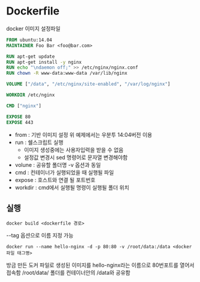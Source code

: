 # Dockerfile

docker 이미지 설정파일

~~~dockerfile
FROM ubuntu:14.04
MAINTAINER Foo Bar <foo@bar.com>

RUN apt-get update
RUN apt-get install -y nginx
RUN echo "\ndaemon off;" >> /etc/nginx/nginx.conf
RUN chown -R www-data:www-data /var/lib/nginx

VOLUME ["/data", "/etc/nginx/site-enabled", "/var/log/nginx"]

WORKDIR /etc/nginx

CMD ["nginx"]

EXPOSE 80
EXPOSE 443
~~~

- from : 기반 이미지 설정 위 예제에서는 우분투 14:04버전 이용
- run : 쉘스크립트 실행
  - 이미지 생성중에는 사용자입력을 받을 수 없음
  - 설정값 변경시 sed 명령어로 문자열 변경해야함 
- volune : 공유할 폴더명 -v 옵션과 동일
- cmd : 컨테이너가 실행되었을 때 실행될 파일
- expose : 호스트와 연결 될 포트번호
- workdir : cmd에서 실행될 명령이 실행될 폴더 위치

## 실행

~~~shell
docker build <dockerfile 경로>
~~~

--tag 옵션으로 이름 지정 가능

~~~shell
docker run --name hello-nginx -d -p 80:80 -v /root/data:/data <docker 파일 태그명>
~~~

방금 만든 도커 파일로 생성된 이미지를 hello-nginx라는 이름으로 80번포트를 열어서 접속함 /root/data/ 폴더를 컨테이너안의 /data와 공유함

